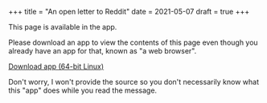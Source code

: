 +++
title = "An open letter to Reddit"
date = 2021-05-07
draft = true
+++

This page is available in the app.

Please download an app to view the contents of this page even though you already
have an app for that, known as "a web browser".

[Download app (64-bit Linux)](/message-to-reddit)

Don't worry, I won't provide the source so you don't necessarily know what
this "app" does while you read the message.

